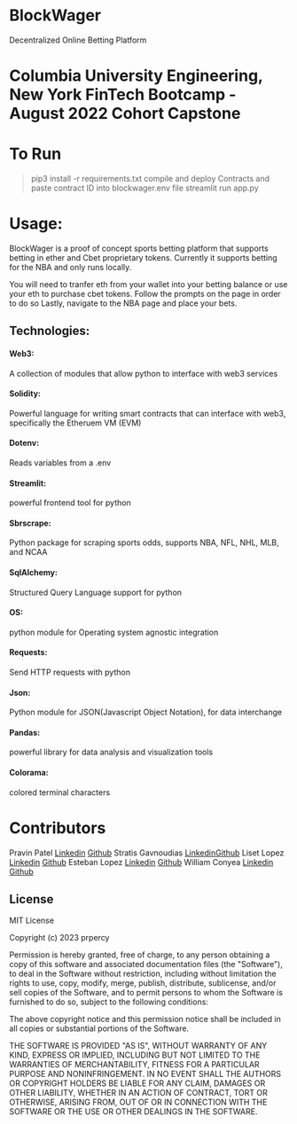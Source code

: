 # BlockWager
Decentralized Online Betting Platform

# Columbia University Engineering, New York FinTech Bootcamp - August 2022 Cohort Capstone




# To Run 
> pip3 install -r requirements.txt
compile and deploy Contracts and paste contract ID into blockwager.env file
> streamlit run app.py
# Usage:
BlockWager is a proof of concept sports betting platform that supports betting in ether and Cbet proprietary tokens. Currently it supports betting for the NBA and only runs locally. 

You will need to tranfer eth from your wallet into your betting balance or use your eth to purchase cbet tokens. Follow the prompts on the page in order to do so
Lastly, navigate to the NBA page and place your bets. 
## Technologies: 
#### Web3:
A collection of modules that allow python to interface with web3 services 
#### Solidity:
Powerful language for writing smart contracts that can interface with web3, specifically the Etheruem VM (EVM)
#### Dotenv:
Reads variables from a .env 
#### Streamlit: 
powerful frontend tool for python 
#### Sbrscrape:
Python package for scraping sports odds, supports NBA, NFL, NHL, MLB,
and NCAA 


#### SqlAlchemy:
Structured Query Language support for python

#### OS:
python module for Operating system agnostic integration
#### Requests:
Send HTTP requests with python

#### Json:
Python module for JSON(Javascript Object Notation), for data interchange

#### Pandas:
powerful library for data analysis and visualization tools

#### Colorama:
colored terminal characters










# Contributors 

Pravin Patel [Linkedin](https://www.linkedin.com/in/pravin-patil-5880301/) [Github](https://github.com/prpercy)
Stratis Gavnoudias [Linkedin](https://www.linkedin.com/in/stratis-gavnoudias-465b527/)[Github](https://github.com/sgavnoudias)
Liset Lopez [Linkedin](https://www.linkedin.com/in/liset-l-a273261a7/) [Github](https://github.com/lisetlopez)
Esteban Lopez [Linkedin](https://www.linkedin.com/in/estebandlopez/) [Github](https://github.com/Esteban-D-Lopez)
William Conyea [Linkedin](https://www.linkedin.com/in/william-conyea-3666a7172/) [Github](https://github.com/willco-1)




## License

MIT License

Copyright (c) 2023 prpercy

Permission is hereby granted, free of charge, to any person obtaining a copy
of this software and associated documentation files (the "Software"), to deal
in the Software without restriction, including without limitation the rights
to use, copy, modify, merge, publish, distribute, sublicense, and/or sell
copies of the Software, and to permit persons to whom the Software is
furnished to do so, subject to the following conditions:

The above copyright notice and this permission notice shall be included in all
copies or substantial portions of the Software.

THE SOFTWARE IS PROVIDED "AS IS", WITHOUT WARRANTY OF ANY KIND, EXPRESS OR
IMPLIED, INCLUDING BUT NOT LIMITED TO THE WARRANTIES OF MERCHANTABILITY,
FITNESS FOR A PARTICULAR PURPOSE AND NONINFRINGEMENT. IN NO EVENT SHALL THE
AUTHORS OR COPYRIGHT HOLDERS BE LIABLE FOR ANY CLAIM, DAMAGES OR OTHER
LIABILITY, WHETHER IN AN ACTION OF CONTRACT, TORT OR OTHERWISE, ARISING FROM,
OUT OF OR IN CONNECTION WITH THE SOFTWARE OR THE USE OR OTHER DEALINGS IN THE
SOFTWARE.
